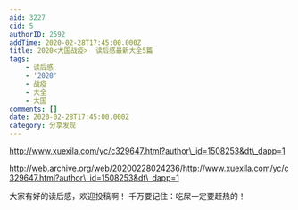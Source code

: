 ```yaml
---
aid: 3227
cid: 5
authorID: 2592
addTime: 2020-02-28T17:45:00.000Z
title: 2020<大国战疫>  读后感最新大全5篇
tags:
    - 读后感
    - '2020'
    - 战疫
    - 大全
    - 大国
comments: []
date: 2020-02-28T17:45:00.000Z
category: 分享发现
---
```


http://www.xuexila.com/yc/c329647.html?author\_id=1508253&dt\_dapp=1

http://web.archive.org/web/20200228024236/http://www.xuexila.com/yc/c329647.html?author\_id=1508253&dt\_dapp=1

大家有好的读后感，欢迎投稿啊！ 千万要记住：吃屎一定要赶热的！
